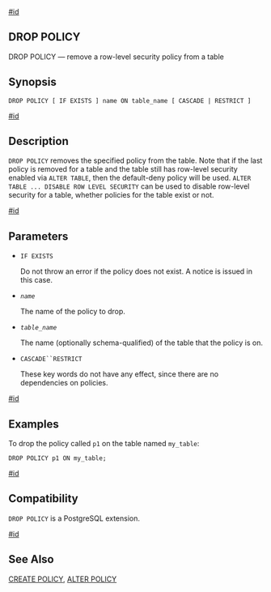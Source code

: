 [#id](#SQL-DROPPOLICY)

## DROP POLICY

DROP POLICY — remove a row-level security policy from a table

## Synopsis

```
DROP POLICY [ IF EXISTS ] name ON table_name [ CASCADE | RESTRICT ]
```

[#id](#id-1.9.3.123.5)

## Description

`DROP POLICY` removes the specified policy from the table. Note that if the last policy is removed for a table and the table still has row-level security enabled via `ALTER TABLE`, then the default-deny policy will be used. `ALTER TABLE ... DISABLE ROW LEVEL SECURITY` can be used to disable row-level security for a table, whether policies for the table exist or not.

[#id](#id-1.9.3.123.6)

## Parameters

* `IF EXISTS`

  Do not throw an error if the policy does not exist. A notice is issued in this case.

* *`name`*

  The name of the policy to drop.

* *`table_name`*

  The name (optionally schema-qualified) of the table that the policy is on.

* `CASCADE``RESTRICT`

  These key words do not have any effect, since there are no dependencies on policies.

[#id](#id-1.9.3.123.7)

## Examples

To drop the policy called `p1` on the table named `my_table`:

```
DROP POLICY p1 ON my_table;
```

[#id](#id-1.9.3.123.8)

## Compatibility

`DROP POLICY` is a PostgreSQL extension.

[#id](#id-1.9.3.123.9)

## See Also

[CREATE POLICY](sql-createpolicy), [ALTER POLICY](sql-alterpolicy)
